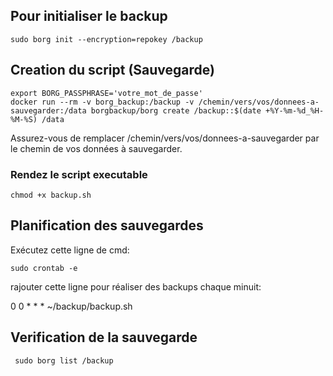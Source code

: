 ## Pour initialiser le backup
```
sudo borg init --encryption=repokey /backup
```
## Creation du script (Sauvegarde)
```
export BORG_PASSPHRASE='votre_mot_de_passe'
docker run --rm -v borg_backup:/backup -v /chemin/vers/vos/donnees-a-sauvegarder:/data borgbackup/borg create /backup::$(date +%Y-%m-%d_%H-%M-%S) /data
```
Assurez-vous de remplacer /chemin/vers/vos/donnees-a-sauvegarder par le chemin de vos données à sauvegarder.

### Rendez le script executable

```
chmod +x backup.sh
```

##  Planification des sauvegardes
Exécutez cette ligne de cmd:
```
sudo crontab -e
```
rajouter cette ligne pour réaliser des backups chaque minuit:

0 0 * * * ~/backup/backup.sh

## Verification de la sauvegarde
```
 sudo borg list /backup

```